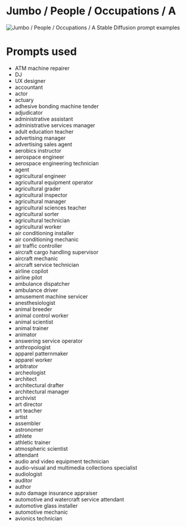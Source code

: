 # Jumbo / People / Occupations / A

![Jumbo / People / Occupations / A Stable Diffusion prompt examples](montage.png 'Jumbo / People / Occupations / A Stable Diffusion prompt examples')

# Prompts used
- ATM machine repairer
- DJ
- UX designer
- accountant
- actor
- actuary
- adhesive bonding machine tender
- adjudicator
- administrative assistant
- administrative services manager
- adult education teacher
- advertising manager
- advertising sales agent
- aerobics instructor
- aerospace engineer
- aerospace engineering technician
- agent
- agricultural engineer
- agricultural equipment operator
- agricultural grader
- agricultural inspector
- agricultural manager
- agricultural sciences teacher
- agricultural sorter
- agricultural technician
- agricultural worker
- air conditioning installer
- air conditioning mechanic
- air traffic controller
- aircraft cargo handling supervisor
- aircraft mechanic
- aircraft service technician
- airline copilot
- airline pilot
- ambulance dispatcher
- ambulance driver
- amusement machine servicer
- anesthesiologist
- animal breeder
- animal control worker
- animal scientist
- animal trainer
- animator
- answering service operator
- anthropologist
- apparel patternmaker
- apparel worker
- arbitrator
- archeologist
- architect
- architectural drafter
- architectural manager
- archivist
- art director
- art teacher
- artist
- assembler
- astronomer
- athlete
- athletic trainer
- atmospheric scientist
- attendant
- audio and video equipment technician
- audio-visual and multimedia collections specialist
- audiologist
- auditor
- author
- auto damage insurance appraiser
- automotive and watercraft service attendant
- automotive glass installer
- automotive mechanic
- avionics technician


